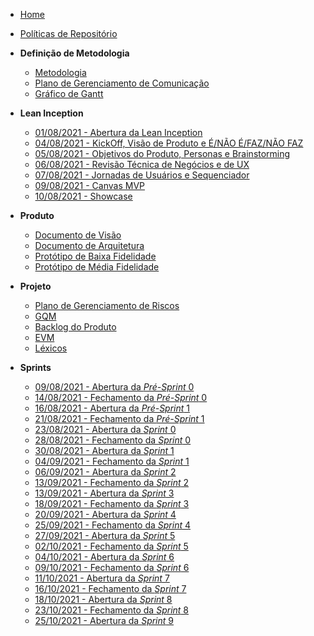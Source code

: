 <!-- docs/_sidebar.md -->
- [Home](/)
- [Políticas de Repositório](/Policies/Policies.md)

- **Definição de Metodologia**
  - [Metodologia](/Project/Methodology.md)
  - [Plano de Gerenciamento de Comunicação](/Project/CommunicationPlan.md)
  - [Gráfico de Gantt](/Project/GanttChartSchedule.md)

- **Lean Inception**
  - [01/08/2021 - Abertura da Lean Inception](/LeanInception/Meetings/31072021LeanInceptionPlanning.md)
  - [04/08/2021 - KickOff, Visão de Produto e É/NÃO É/FAZ/NÃO FAZ](/LeanInception/Meetings/04082021LeanInception.md)
  - [05/08/2021 - Objetivos do Produto, Personas e Brainstorming](/LeanInception/Meetings/05082021LeanInception.md)
  - [06/08/2021 - Revisão Técnica de Negócios e de UX](/LeanInception/Meetings/06082021LeanInception.md)
  - [07/08/2021 - Jornadas de Usuários e Sequenciador](/LeanInception/Meetings/07082021LeanInception.md)
  - [09/08/2021 - Canvas MVP](/LeanInception/Meetings/09082021LeanInception.md)
  - [10/08/2021 - Showcase](/LeanInception/Meetings/10082021LeanInception.md)

- **Produto**
  - [Documento de Visão](/Product/VisionDocument.md)
  - [Documento de Arquitetura](/Product/ArchitectureDocument.md)
  - [Protótipo de Baixa Fidelidade](/Project/LowFidelityPrototype.md)
  - [Protótipo de Média Fidelidade](/Project/MediumFidelityPrototype.md)

- **Projeto**
  - [Plano de Gerenciamento de Riscos](/Project/RiskPlan.md)
  - [GQM](/Project/GQM.md)
  - [Backlog do Produto](/Product/ProductBacklog.md)
  - [EVM](/Project/EarnedValueManagement.md)
  - [Léxicos](/Lexis/Lexis.md)

- **Sprints**
  - [09/08/2021 - Abertura da *Pré-Sprint* 0](/Sprints/Pré-Sprints/09082021PréSprint0Opening.md)
  - [14/08/2021 - Fechamento da *Pré-Sprint* 0](/Sprints/Pré-Sprints/14082021PréSprint0Closure.md)
  - [16/08/2021 - Abertura da *Pré-Sprint* 1](/Sprints/Pré-Sprints/16082021PréSprint1Opening.md) 
  - [21/08/2021 - Fechamento da *Pré-Sprint* 1](/Sprints/Pré-Sprints/21082021PréSprint1Closure.md)
  - [23/08/2021 - Abertura da *Sprint* 0](/Sprints/Sprint0/23082021Sprint0Opening.md)
  - [28/08/2021 - Fechamento da *Sprint* 0](/Sprints/Sprint0/28082021Sprint0Closure.md)
  - [30/08/2021 - Abertura da *Sprint* 1](/Sprints/Sprint1/30082021Sprint1Opening.md)
  - [04/09/2021 - Fechamento da *Sprint* 1](/Sprints/Sprint1/04092021Sprint1Closure.md)
  - [06/09/2021 - Abertura da *Sprint* 2](/Sprints/Sprint2/06092021Sprint2Opening.md)
  - [13/09/2021 - Fechamento da *Sprint* 2](/Sprints/Sprint2/13092021Sprint2Closure.md)
  - [13/09/2021 - Abertura da *Sprint* 3](/Sprints/Sprint3/13092021Sprint3Opening.md)
  - [18/09/2021 - Fechamento da *Sprint* 3](/Sprints/Sprint3/18092021Sprint3Closure.md)
  - [20/09/2021 - Abertura da *Sprint* 4](/Sprints/Sprint4/20092021Sprint4Opening.md)
  - [25/09/2021 - Fechamento da *Sprint* 4](/Sprints/Sprint4/25092021Sprint4Closure.md)
  - [27/09/2021 - Abertura da *Sprint* 5](/Sprints/Sprint5/27092021Sprint5Opening.md)
  - [02/10/2021 - Fechamento da *Sprint* 5](/Sprints/Sprint5/02102021Sprint5Closure.md)
  - [04/10/2021 - Abertura da *Sprint* 6](/Sprints/Sprint6/04102021Sprint6Opening.md)
  - [09/10/2021 - Fechamento da *Sprint* 6](/Sprints/Sprint6/09102021Sprint6Closure.md)
  - [11/10/2021 - Abertura da *Sprint* 7](/Sprints/Sprint7/11102021Sprint7Opening.md)
  - [16/10/2021 - Fechamento da *Sprint* 7](/Sprints/Sprint7/16102021Sprint7Closure.md)
  - [18/10/2021 - Abertura da *Sprint* 8](/Sprints/Sprint8/18102021Sprint8Opening.md)
  - [23/10/2021 - Fechamento da *Sprint* 8](/Sprints/Sprint8/23102021Sprint8Closure.md)
  - [25/10/2021 - Abertura da *Sprint* 9](/Sprints/Sprint9/25102021Sprint9Opening.md)
